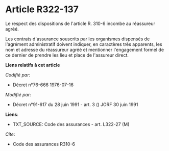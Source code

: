 # Article R322-137

Le respect des dispositions de l'article R. 310-6 incombe au réassureur agréé.

Les contrats d'assurance souscrits par les organismes dispensés de l'agrément administratif doivent indiquer, en caractères
très apparents, les nom et adresse du réassureur agréé et mentionner l'engagement formel de ce dernier de prendre les lieu et
place de l'assureur direct.

**Liens relatifs à cet article**

_Codifié par_:

  - Décret n°76-666 1976-07-16

_Modifié par_:

  - Décret n°91-617 du 28 juin 1991 - art. 3 () JORF 30 juin 1991

**Liens**:

  - TXT_SOURCE: Code des assurances - art. L322-27 (M)

_Cite_:

  - Code des assurances R310-6

